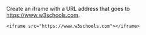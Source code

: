 Create an iframe with a URL address that goes to https://www.w3schools.com.

    <iframe src="https://www.w3schools.com"></iframe>
